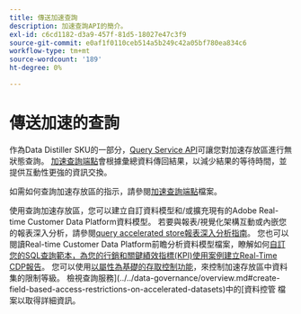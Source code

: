 ```yaml
---
title: 傳送加速查詢
description: 加速查詢API的簡介。
exl-id: c6cd1182-d3a9-457f-81d5-18027e47c3f9
source-git-commit: e0af1f0110ceb514a5b249c42a05bf780ea834c6
workflow-type: tm+mt
source-wordcount: '189'
ht-degree: 0%

---
```


# 傳送加速的查詢

作為Data Distiller SKU的一部分，[Query Service API](https://developer.adobe.com/experience-platform-apis/references/query-service/)可讓您對加速存放區進行無狀態查詢。 [加速查詢端點](https://developer.adobe.com/experience-platform-apis/references/query-service/#tag/Accelerated-Queries)會根據彙總資料傳回結果，以減少結果的等待時間，並提供互動性更強的資訊交換。

如需如何查詢加速存放區的指示，請參閱[加速查詢端點](../../api/accelerated-queries.md)檔案。

使用查詢加速存放區，您可以建立自訂資料模型和/或擴充現有的Adobe Real-time Customer Data Platform資料模型。 若要與報表/視覺化架構互動或內嵌您的報表深入分析，請參閱[query accelerated store報表深入分析指南](./reporting-insights-data-model.md)。 您也可以閱讀Real-time Customer Data Platform前瞻分析資料模型檔案，瞭解如何[自訂您的SQL查詢範本，為您的行銷和關鍵績效指標(KPI)使用案例建立Real-Time CDP報告](../../../dashboards/data-models/cdp-insights-data-model-b2c.md)。 您可以使用[以屬性為基礎的存取控制功能](../../../access-control/abac/overview.md)，來控制加速存放區中資料集的限制等級。 檢視查詢服務](../../data-governance/overview.md#create-field-based-access-restrictions-on-accelerated-datasets)中的[資料控管
檔案以取得詳細資訊。
